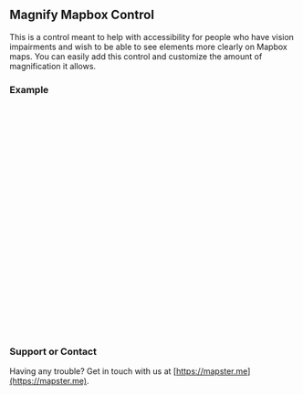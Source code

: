 <script src='https://api.tiles.mapbox.com/mapbox-gl-js/v0.44.1/mapbox-gl.js'></script>
<link href='https://api.tiles.mapbox.com/mapbox-gl-js/v0.44.1/mapbox-gl.css' rel='stylesheet' />
    
## Magnify Mapbox Control

This is a control meant to help with accessibility for people who have vision impairments and wish to be able to see elements more clearly on Mapbox maps. You can easily add this control and customize the amount of magnification it allows.

### Example

<div>
    <div id="map" style="width:100%;height:400px;"></div>
</div>

<script type="text/javascript">

    mapboxgl.accessToken = 'pk.eyJ1IjoibWFwc3RlcnRlY2giLCJhIjoiY2wyczBnMTdqMGN4MzNqcXIzcDd3b2N2bSJ9.T6kh8D0RQZCATrQvglZwcA';
    var map = new mapboxgl.Map({
        container: 'map', // container id
        style: 'mapbox://styles/mapbox/streets-v9', // stylesheet location
    });
  
</script>

### Support or Contact

Having any trouble? Get in touch with us at [https://mapster.me](https://mapster.me).
